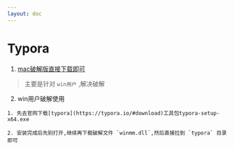 ```yaml
---
layout: doc
---
```


# Typora

  1. [mac破解版直接下载即可](https://www.digit77.com/macapps/typora/)

  > 主要是针对 `win用户` ,解决破解

  2. win用户破解使用

    1. 先去官网下载[typora](https://typora.io/#download)工具包typora-setup-x64.exe

    2. 安装完成后先别打开,继续再下载破解文件 `winmm.dll`,然后直接拉到 `typora` 目录即可

  